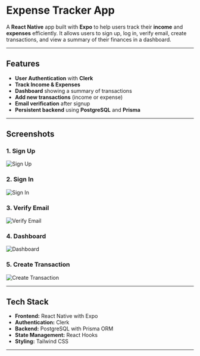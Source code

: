 # Expense Tracker App

A **React Native** app built with **Expo** to help users track their **income** and **expenses** efficiently. It allows users to sign up, log in, verify email, create transactions, and view a summary of their finances in a dashboard.

---

## Features

- **User Authentication** with **Clerk**
- **Track Income & Expenses**
- **Dashboard** showing a summary of transactions
- **Add new transactions** (income or expense)
- **Email verification** after signup
- **Persistent backend** using **PostgreSQL** and **Prisma**

---

## Screenshots

### 1. Sign Up
![Sign Up](./screenshots/signup.jpeg)

### 2. Sign In
![Sign In](./screenshots/signin.jpeg)

### 3. Verify Email
![Verify Email](./screenshots/verify.jpeg)

### 4. Dashboard
![Dashboard](./screenshots/dashboard.jpeg)

### 5. Create Transaction
![Create Transaction](./screenshots/create.jpeg)

---

## Tech Stack

- **Frontend:** React Native with Expo
- **Authentication:** Clerk
- **Backend:** PostgreSQL with Prisma ORM
- **State Management:** React Hooks
- **Styling:** Tailwind CSS

---
